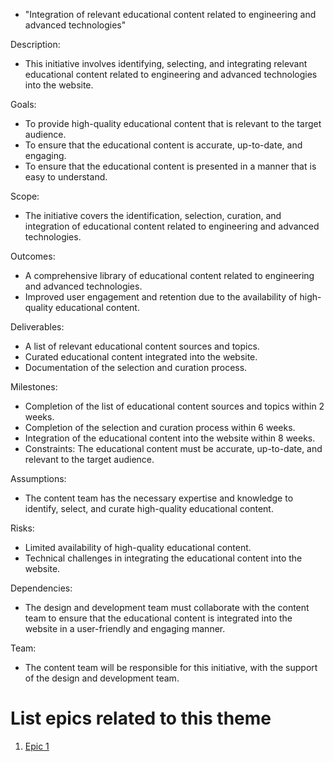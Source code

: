 * "Integration of relevant educational content related to engineering and advanced technologies"

Description:

* This initiative involves identifying, selecting, and integrating relevant educational content related to engineering and advanced technologies into the website.

Goals:

* To provide high-quality educational content that is relevant to the target audience.
* To ensure that the educational content is accurate, up-to-date, and engaging.
* To ensure that the educational content is presented in a manner that is easy to understand.

Scope:

* The initiative covers the identification, selection, curation, and integration of educational content related to engineering and advanced technologies.

Outcomes:

* A comprehensive library of educational content related to engineering and advanced technologies.
* Improved user engagement and retention due to the availability of high-quality educational content.

Deliverables:

* A list of relevant educational content sources and topics.
* Curated educational content integrated into the website.
* Documentation of the selection and curation process.

Milestones:

* Completion of the list of educational content sources and topics within 2 weeks.
* Completion of the selection and curation process within 6 weeks.
* Integration of the educational content into the website within 8 weeks.
* Constraints: The educational content must be accurate, up-to-date, and relevant to the target audience.

Assumptions:

* The content team has the necessary expertise and knowledge to identify, select, and curate high-quality educational content.

Risks:

* Limited availability of high-quality educational content.
* Technical challenges in integrating the educational content into the website.

Dependencies:

* The design and development team must collaborate with the content team to ensure that the educational content is integrated into the website in a user-friendly and engaging manner.

Team:

* The content team will be responsible for this initiative, with the support of the design and development team.


# List epics related to this theme
1. [Epic 1](../../../../documentation/templates/theme/initiatives/epics/epic_template.md)